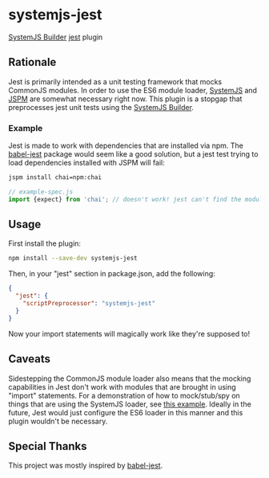 # systemjs-jest

[SystemJS Builder](https://github.com/systemjs/builder) [jest](https://github.com/facebook/jest) plugin

## Rationale

Jest is primarily intended as a unit testing framework that mocks CommonJS modules. In order to use
the ES6 module loader, [SystemJS](https://github.com/systemjs/systemjs) and [JSPM](http://jspm.io/)
are somewhat necessary right now. This plugin is a stopgap that preprocesses jest unit tests using
the [SystemJS Builder](https://github.com/systemjs/builder).

### Example

Jest is made to work with dependencies that are installed via npm. The
[babel-jest](https://github.com/babel/babel-jest) package would seem like a good solution, but
a jest test trying to load dependencies installed with JSPM will fail:

```bash
jspm install chai=npm:chai
```

```js
// example-spec.js
import {expect} from 'chai'; // doesn't work! jest can't find the module
```

## Usage

First install the plugin:

```bash
npm install --save-dev systemjs-jest
```

Then, in your "jest" section in package.json, add the following:

```json
{
  "jest": {
    "scriptPreprocessor": "systemjs-jest"
  }
}
```

Now your import statements will magically work like they're supposed to!

## Caveats

Sidestepping the CommonJS module loader also means that the mocking capabilities in Jest don't work
with modules that are brought in using "import" statements. For a demonstration of how to
mock/stub/spy on things that are using the SystemJS loader, see
[this example](https://github.com/curran/jspm-mocha-example/blob/master/test/tests.js). Ideally in
the future, Jest would just configure the ES6 loader in this manner and this plugin wouldn't be
necessary.

## Special Thanks

This project was mostly inspired by [babel-jest](https://github.com/babel/babel-jest).
